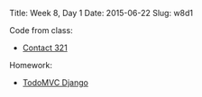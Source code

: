Title: Week 8, Day 1
Date: 2015-06-22
Slug: w8d1

Code from class:

* [Contact 321](https://github.com/tiyd-python-2015-05/contact321)

Homework:

* [TodoMVC Django](https://github.com/tiyd-python-2015-05/todomvc-django)
